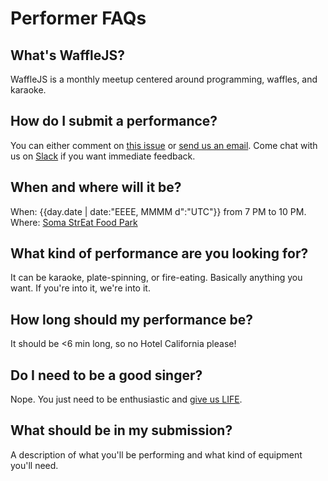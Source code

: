Performer FAQs
==============
<title>· Performer FAQs</title>

What's WaffleJS?
----------------
WaffleJS is a monthly meetup centered around programming, waffles, and karaoke.

How do I submit a performance?
------------------------------
You can either comment on [this issue][1] or [send us an email][2]. Come chat
with us on [Slack][3] if you want immediate feedback.

[1]: https://github.com/wafflejs/wafflejs.github.io/issues/110
[2]: mailto:perform@wafflejs.com
[3]: http://slack.borojs.com

When and where will it be?
--------------------------
When: {{day.date | date:"EEEE, MMMM d":"UTC"}} from 7 PM to 10 PM.  
Where: [Soma StrEat Food Park][4]

[4]: https://goo.gl/maps/0gkOe

What kind of performance are you looking for?
---------------------------------------------
It can be karaoke, plate-spinning, or fire-eating. Basically anything you want. If you're into it, we're into it.

How long should my performance be?
----------------------------------
It should be <6 min long, so no Hotel California please!

Do I need to be a good singer?
------------------------------
Nope. You just need to be enthusiastic and [give us LIFE](https://ioneglobalgrind.files.wordpress.com/2014/05/yasss.gif?w=771&h=435).

What should be in my submission?
--------------------------------
A description of what you'll be performing and what kind of equipment you'll need.
